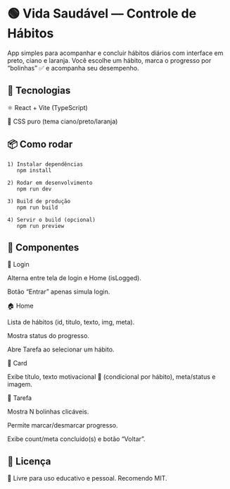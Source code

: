 # 🟢 Vida Saudável — Controle de Hábitos

App simples para acompanhar e concluir hábitos diários com interface em preto, ciano e laranja.
Você escolhe um hábito, marca o progresso por “bolinhas” ✅ e acompanha seu desempenho.

## 🚀 Tecnologias

⚛️ React + Vite (TypeScript)

🎨 CSS puro (tema ciano/preto/laranja)

## 📦 Como rodar
    1) Instalar dependências
       npm install

    2) Rodar em desenvolvimento
       npm run dev

    3) Build de produção
       npm run build

    4) Servir o build (opcional)
       npm run preview

## 🧩 Componentes
🔑 Login

Alterna entre tela de login e Home (isLogged).

Botão “Entrar” apenas simula login.

🏠 Home

Lista de hábitos (id, titulo, texto, img, meta).

Mostra status do progresso.

Abre Tarefa ao selecionar um hábito.

📝 Card

Exibe título, texto motivacional 🌟 (condicional por hábito), meta/status e imagem.

🎯 Tarefa

Mostra N bolinhas clicáveis.

Permite marcar/desmarcar progresso.

Exibe count/meta concluído(s) e botão “Voltar”.

## 📜 Licença

📖 Livre para uso educativo e pessoal. Recomendo MIT.